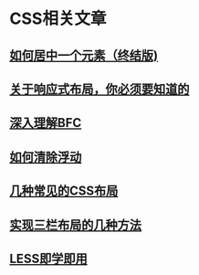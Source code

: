 # CSS相关文章

## [如何居中一个元素（终结版)](./如何居中一个元素--终结版/如何居中一个元素--终结版.md)

## [关于响应式布局，你必须要知道的](./关于响应式布局，你必须要知道的/关于响应式布局，你必须要知道的.md)

## [深入理解BFC](./深入理解BFC/深入理解BFC.md)

## [如何清除浮动](./如何清除浮动/如何清除浮动.md)

## [几种常见的CSS布局](./几种常见的CSS布局/几种常见的CSS布局.md)

## [实现三栏布局的几种方法](./实现三栏布局的几种方法/实现三栏布局的几种方法.md)

## [LESS即学即用](./LESS即学即用/LESS即学即用.md)
